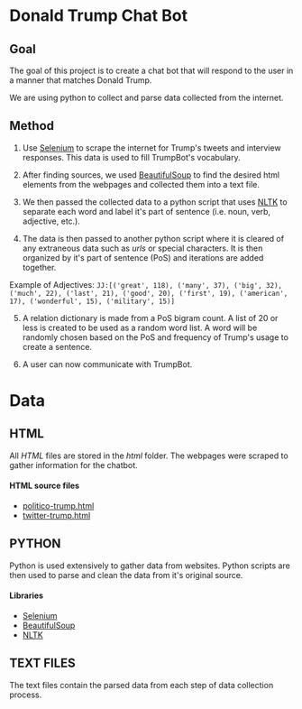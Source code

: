 Donald Trump Chat Bot
=====================
Goal
----
The goal of this project is to create a chat bot
that will respond to the user in a manner that matches
Donald Trump.

We are using python to collect and parse data collected
from the internet.

Method
------
1. Use [Selenium][1] to scrape the internet for Trump's tweets 
and interview responses. This data is used to fill TrumpBot's
vocabulary.

2. After finding sources, we used [BeautifulSoup][2] to find the
desired html elements from the webpages and collected them
into a text file.

3. We then passed the collected data to a python script that
uses [NLTK][3] to separate each word and label it's part of 
sentence (i.e. noun, verb, adjective, etc.).

4. The data is then passed to another python script where it
is cleared of any extraneous data such as *urls* or special
characters. It is then organized by it's part of sentence (PoS) 
and iterations are added together.

Example of Adjectives:
`JJ:[('great', 118), ('many', 37), ('big', 32), ('much', 22), ('last', 21), ('good', 20), ('first', 19), ('american', 17), ('wonderful', 15), ('military', 15)]`

5. A relation dictionary is made from a PoS bigram count.
A list of 20 or less is created to be used as a random
word list. A word will be randomly chosen based on the
PoS and frequency of Trump's usage to create a sentence.

6. A user can now communicate with TrumpBot.


Data
====
HTML
----
All *HTML* files are stored in the *html* folder. 
The webpages were scraped to gather information for
the chatbot.

#### HTML source files
- [politico-trump.html](https://github.com/SandeepJala94/HackUMass2017/blob/master/html/politico-trump.html)
- [twitter-trump.html](https://github.com/SandeepJala94/HackUMass2017/blob/master/html/twitter-trump.html)


PYTHON
------
Python is used extensively to gather data from websites.
Python scripts are then used to parse and clean the data
from it's original source.

#### Libraries
- [Selenium][1]
- [BeautifulSoup][2]
- [NLTK][3]


TEXT FILES
----------
The text files contain the parsed data from
each step of data collection process.

[1]: http://www.seleniumhq.org/        "Selenium"
[2]: https://www.crummy.com/software/BeautifulSoup/  "BeautifulSoup"
[3]: http://www.nltk.org/    "NLTK"
